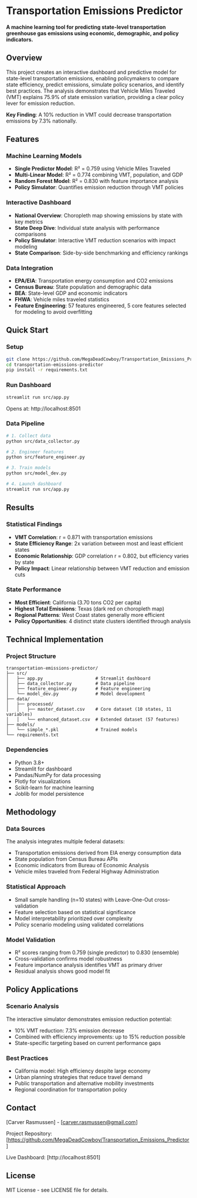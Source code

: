 # Transportation Emissions Predictor

**A machine learning tool for predicting state-level transportation greenhouse gas emissions using economic, demographic, and policy indicators.**

## Overview

This project creates an interactive dashboard and predictive model for state-level transportation emissions, enabling policymakers to compare state efficiency, predict emissions, simulate policy scenarios, and identify best practices. The analysis demonstrates that Vehicle Miles Traveled (VMT) explains 75.9% of state emission variation, providing a clear policy lever for emission reduction.

**Key Finding**: A 10% reduction in VMT could decrease transportation emissions by 7.3% nationally.

## Features

### Machine Learning Models
- **Single Predictor Model**: R² = 0.759 using Vehicle Miles Traveled
- **Multi-Linear Model**: R² = 0.774 combining VMT, population, and GDP
- **Random Forest Model**: R² = 0.830 with feature importance analysis
- **Policy Simulator**: Quantifies emission reduction through VMT policies

### Interactive Dashboard
- **National Overview**: Choropleth map showing emissions by state with key metrics
- **State Deep Dive**: Individual state analysis with performance comparisons
- **Policy Simulator**: Interactive VMT reduction scenarios with impact modeling
- **State Comparison**: Side-by-side benchmarking and efficiency rankings

### Data Integration
- **EPA/EIA**: Transportation energy consumption and CO2 emissions
- **Census Bureau**: State population and demographic data
- **BEA**: State-level GDP and economic indicators
- **FHWA**: Vehicle miles traveled statistics
- **Feature Engineering**: 57 features engineered, 5 core features selected for modeling to avoid overfitting
## Quick Start

### Setup
```bash
git clone https://github.com/MegaDeadCowboy/Transportation_Emissions_Predictor.git
cd transportation-emissions-predictor
pip install -r requirements.txt
```

### Run Dashboard
```bash
streamlit run src/app.py
```
Opens at: http://localhost:8501

### Data Pipeline
```bash
# 1. Collect data
python src/data_collector.py

# 2. Engineer features  
python src/feature_engineer.py

# 3. Train models
python src/model_dev.py

# 4. Launch dashboard
streamlit run src/app.py
```

## Results

### Statistical Findings
- **VMT Correlation**: r = 0.871 with transportation emissions
- **State Efficiency Range**: 2x variation between most and least efficient states
- **Economic Relationship**: GDP correlation r = 0.802, but efficiency varies by state
- **Policy Impact**: Linear relationship between VMT reduction and emission cuts

### State Performance
- **Most Efficient**: California (3.70 tons CO2 per capita)
- **Highest Total Emissions**: Texas (dark red on choropleth map)
- **Regional Patterns**: West Coast states generally more efficient
- **Policy Opportunities**: 4 distinct state clusters identified through analysis

## Technical Implementation

### Project Structure
```
transportation-emissions-predictor/
├── src/
│   ├── app.py                    # Streamlit dashboard
│   ├── data_collector.py         # Data pipeline
│   ├── feature_engineer.py       # Feature engineering
│   └── model_dev.py              # Model development
├── data/
│   ├── processed/
│   │   ├── master_dataset.csv    # Core dataset (10 states, 11 variables)
│   │   └── enhanced_dataset.csv  # Extended dataset (57 features)
├── models/
│   └── simple_*.pkl              # Trained models
└── requirements.txt
```

### Dependencies
- Python 3.8+
- Streamlit for dashboard
- Pandas/NumPy for data processing
- Plotly for visualizations
- Scikit-learn for machine learning
- Joblib for model persistence

## Methodology

### Data Sources
The analysis integrates multiple federal datasets:
- Transportation emissions derived from EIA energy consumption data
- State population from Census Bureau APIs
- Economic indicators from Bureau of Economic Analysis
- Vehicle miles traveled from Federal Highway Administration

### Statistical Approach
- Small sample handling (n=10 states) with Leave-One-Out cross-validation
- Feature selection based on statistical significance
- Model interpretability prioritized over complexity
- Policy scenario modeling using validated correlations

### Model Validation
- R² scores ranging from 0.759 (single predictor) to 0.830 (ensemble)
- Cross-validation confirms model robustness
- Feature importance analysis identifies VMT as primary driver
- Residual analysis shows good model fit

## Policy Applications

### Scenario Analysis
The interactive simulator demonstrates emission reduction potential:
- 10% VMT reduction: 7.3% emission decrease
- Combined with efficiency improvements: up to 15% reduction possible
- State-specific targeting based on current performance gaps

### Best Practices
- California model: High efficiency despite large economy
- Urban planning strategies that reduce travel demand
- Public transportation and alternative mobility investments
- Regional coordination for transportation policy

## Contact

[Carver Rasmussen] - [carver.rasmussen@gmail.com]

Project Repository: [https://github.com/MegaDeadCowboy/Transportation_Emissions_Predictor]

Live Dashboard: [http://localhost:8501]

## License

MIT License - see LICENSE file for details.